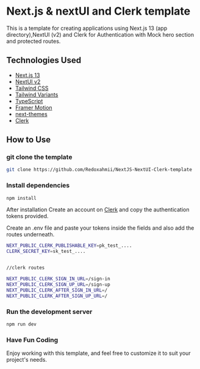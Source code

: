 # Next.js & nextUI and Clerk template

This is a template for creating applications using Next.js 13 (app directory),NextUI (v2) and Clerk for Authentication with Mock hero section and protected routes.

## Technologies Used

- [Next.js 13](https://nextjs.org/docs/getting-started)
- [NextUI v2](https://nextui.org/)
- [Tailwind CSS](https://tailwindcss.com/)
- [Tailwind Variants](https://tailwind-variants.org)
- [TypeScript](https://www.typescriptlang.org/)
- [Framer Motion](https://www.framer.com/motion/)
- [next-themes](https://github.com/pacocoursey/next-themes)
- [Clerk](https://github.com/clerkinc)

## How to Use

### git clone the template

```bash
git clone https://github.com/Redoxahmii/NextJS-NextUI-Clerk-template
```

### Install dependencies

```bash
npm install
```

After installation Create an account on [Clerk](https://github.com/clerkinc) and copy the authentication tokens provided.

Create an .env file and paste your tokens inside the fields and also add the routes underneath.

```bash
NEXT_PUBLIC_CLERK_PUBLISHABLE_KEY=pk_test_....
CLERK_SECRET_KEY=sk_test_....


//clerk routes

NEXT_PUBLIC_CLERK_SIGN_IN_URL=/sign-in
NEXT_PUBLIC_CLERK_SIGN_UP_URL=/sign-up
NEXT_PUBLIC_CLERK_AFTER_SIGN_IN_URL=/
NEXT_PUBLIC_CLERK_AFTER_SIGN_UP_URL=/
```

### Run the development server

```bash
npm run dev
```

### Have Fun Coding

Enjoy working with this template, and feel free to customize it to suit your project's needs.
